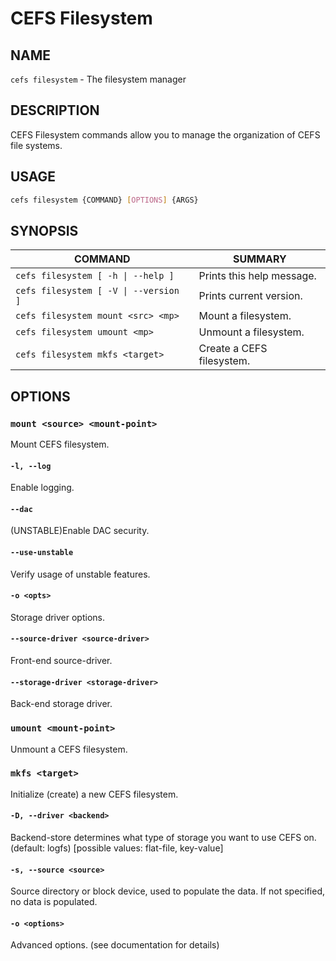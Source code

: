 # CEFS Filesystem

## NAME

`cefs filesystem` - The filesystem manager

## DESCRIPTION

CEFS Filesystem commands allow you to manage the organization of CEFS
file systems.

## USAGE

``` bash
cefs filesystem {COMMAND} [OPTIONS] {ARGS}
```

## SYNOPSIS

|COMMAND                               |SUMMARY                    |
|--------------------------------------|---------------------------|
|`cefs filesystem [ -h \| --help ]`    |Prints this help message.  |
|`cefs filesystem [ -V \| --version ]` |Prints current version.    |
|`cefs filesystem mount <src> <mp>`    |Mount a filesystem.        |
|`cefs filesystem umount <mp>`         |Unmount a filesystem.      |
|`cefs filesystem mkfs <target>`       |Create a CEFS filesystem.  |

## OPTIONS

### `mount <source> <mount-point>`

Mount CEFS filesystem.

#### `-l, --log`

Enable logging.

#### `--dac`

(UNSTABLE)Enable DAC security.

#### `--use-unstable`

Verify usage of unstable features.

#### `-o <opts>`

Storage driver options.

#### `--source-driver <source-driver>`

Front-end source-driver.

#### `--storage-driver <storage-driver>`

Back-end storage driver.

### `umount <mount-point>`

Unmount a CEFS filesystem.

### `mkfs <target>`

Initialize (create) a new CEFS filesystem.

#### `-D, --driver <backend>`

Backend-store determines what type of storage you want to use CEFS on.
(default: logfs) [possible values: flat-file, key-value]

#### `-s, --source <source>`

Source directory or block device, used to populate the data.
If not specified, no data is populated.

#### `-o <options>`

Advanced options. (see documentation for details)
